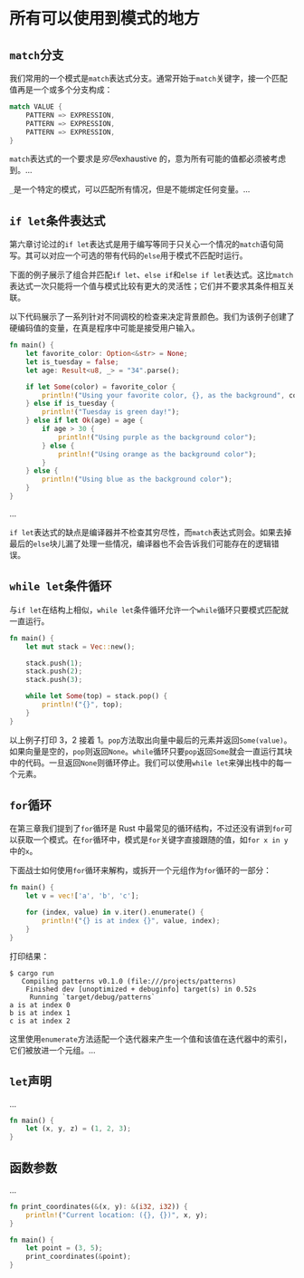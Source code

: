 # 所有可以使用到模式的地方

## `match`分支

我们常用的一个模式是`match`表达式分支。通常开始于`match`关键字，接一个匹配值再是一个或多个分支构成：

```rust
match VALUE {
    PATTERN => EXPRESSION,
    PATTERN => EXPRESSION,
    PATTERN => EXPRESSION,
}
```

`match`表达式的一个要求是*穷尽*exhaustive 的，意为所有可能的值都必须被考虑到。...

`_`是一个特定的模式，可以匹配所有情况，但是不能绑定任何变量。...

## `if let`条件表达式

第六章讨论过的`if let`表达式是用于编写等同于只关心一个情况的`match`语句简写。其可以对应一个可选的带有代码的`else`用于模式不匹配时运行。

下面的例子展示了组合并匹配`if let`、`else if`和`else if let`表达式。这比`match`表达式一次只能将一个值与模式比较有更大的灵活性；它们并不要求其条件相互关联。

以下代码展示了一系列针对不同调校的检查来决定背景颜色。我们为该例子创建了硬编码值的变量，在真是程序中可能是接受用户输入。

```rust
fn main() {
    let favorite_color: Option<&str> = None;
    let is_tuesday = false;
    let age: Result<u8, _> = "34".parse();

    if let Some(color) = favorite_color {
        println!("Using your favorite color, {}, as the background", color);
    } else if is_tuesday {
        println!("Tuesday is green day!");
    } else if let Ok(age) = age {
        if age > 30 {
            println!("Using purple as the background color");
        } else {
            println!("Using orange as the background color");
        }
    } else {
        println!("Using blue as the background color");
    }
}
```

...

`if let`表达式的缺点是编译器并不检查其穷尽性，而`match`表达式则会。如果去掉最后的`else`块儿漏了处理一些情况，编译器也不会告诉我们可能存在的逻辑错误。

## `while let`条件循环

与`if let`在结构上相似，`while let`条件循环允许一个`while`循环只要模式匹配就一直运行。

```rust
fn main() {
    let mut stack = Vec::new();

    stack.push(1);
    stack.push(2);
    stack.push(3);

    while let Some(top) = stack.pop() {
        println!("{}", top);
    }
}
```

以上例子打印 3，2 接着 1。`pop`方法取出向量中最后的元素并返回`Some(value)`。如果向量是空的，`pop`则返回`None`。`while`循环只要`pop`返回`Some`就会一直运行其块中的代码。一旦返回`None`则循环停止。我们可以使用`while let`来弹出栈中的每一个元素。

## `for`循环

在第三章我们提到了`for`循环是 Rust 中最常见的循环结构，不过还没有讲到`for`可以获取一个模式。在`for`循环中，模式是`for`关键字直接跟随的值，如`for x in y`中的`x`。

下面战士如何使用`for`循环来解构，或拆开一个元组作为`for`循环的一部分：

```rust
fn main() {
    let v = vec!['a', 'b', 'c'];

    for (index, value) in v.iter().enumerate() {
        println!("{} is at index {}", value, index);
    }
}
```

打印结果：

```null
$ cargo run
   Compiling patterns v0.1.0 (file:///projects/patterns)
    Finished dev [unoptimized + debuginfo] target(s) in 0.52s
     Running `target/debug/patterns`
a is at index 0
b is at index 1
c is at index 2
```

这里使用`enumerate`方法适配一个迭代器来产生一个值和该值在迭代器中的索引，它们被放进一个元组。...

## `let`声明

...

```rust
fn main() {
    let (x, y, z) = (1, 2, 3);
}
```

## 函数参数

...

```rust
fn print_coordinates(&(x, y): &(i32, i32)) {
    println!("Current location: ({}, {})", x, y);
}

fn main() {
    let point = (3, 5);
    print_coordinates(&point);
}
```
